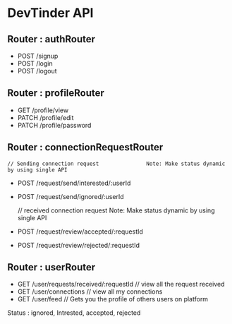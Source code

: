 # DevTinder API

## Router : authRouter
- POST /signup
- POST /login 
- POST /logout

 ## Router : profileRouter
- GET /profile/view
- PATCH /profile/edit
- PATCH /profile/password

 ## Router : connectionRequestRouter
    // Sending connection request               Note: Make status dynamic by using single API
- POST /request/send/interested/:userId        
- POST /request/send/ignored/:userId

    // received connection request              Note: Make status dynamic by using single API
- POST /request/review/accepted/:requestId
- POST /request/review/rejected/:requestId

 ## Router : userRouter
- GET /user/requests/received/:requestId    // view all the request received 
- GET /user/connections                     // view all my connections
- GET /user/feed          // Gets you the profile of others users on platform  


Status : ignored, Intrested, accepted, rejected

